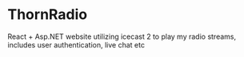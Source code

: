 # ThornRadio
React + Asp.NET website utilizing icecast 2 to play my radio streams, includes user authentication, live chat etc
